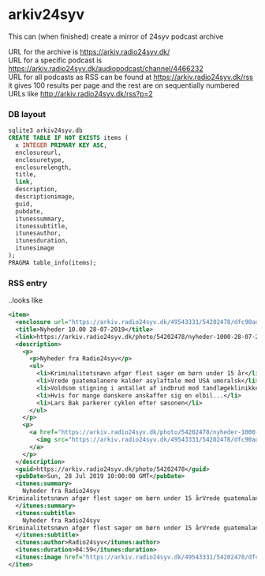 # arkiv24syv
This can (when finished) create a mirror of 24syv podcast archive

URL for the archive is https://arkiv.radio24syv.dk/  
URL for a specific podcast is https://arkiv.radio24syv.dk/audiopodcast/channel/4466232  
URL for all podcasts as RSS can be found at https://arkiv.radio24syv.dk/rss it gives 100 results per page and the rest are on sequentially numbered URLs like http://arkiv.radio24syv.dk/rss?p=2



### DB layout

```sql
sqlite3 arkiv24syv.db
CREATE TABLE IF NOT EXISTS items (
  x INTEGER PRIMARY KEY ASC,
  enclosureurl,
  enclosuretype,
  enclosurelength,
  title,
  link,
  description,
  descriptionimage,
  guid,
  pubdate,
  itunessummary,
  itunessubtitle,
  itunesauthor,
  itunesduration,
  itunesimage
);
PRAGMA table_info(items);
```

### RSS entry

..looks like
```xml
<item>
  <enclosure url="https://arkiv.radio24syv.dk/49543331/54202478/dfc90ad8eaf93453562ed3961e565a5f/video_medium/nyheder-1000-28-07-2019-video.mp4?source=podcast" type="video/mp4" length="3550177"/>
  <title>Nyheder 10.00 28-07-2019</title>
  <link>https://arkiv.radio24syv.dk/photo/54202478/nyheder-1000-28-07-2019</link>
  <description>
    <p>
      <p>Nyheder fra Radio24syv</p>
      <ul>
        <li>Kriminalitetsnævn afgør flest sager om børn under 15 år</li>
        <li>Vrede guatemalanere kalder asylaftale med USA umoralsk</li>
        <li>Voldsom stigning i antallet af indbrud mod tandlægeklinikker</li>
        <li>Hvis for mange danskere anskaffer sig en elbil...</li>
        <li>Lars Bak parkerer cyklen efter sæsonen</li>
      </ul>
    </p>
    <p>
      <a href="https://arkiv.radio24syv.dk/photo/54202478/nyheder-1000-28-07-2019">
        <img src="https://arkiv.radio24syv.dk/49543331/54202478/dfc90ad8eaf93453562ed3961e565a5f/standard/download-thumbnail.jpg" width="1400" height="1400"/>
      </a>
    </p>
  </description>
  <guid>https://arkiv.radio24syv.dk/photo/54202478</guid>
  <pubDate>Sun, 28 Jul 2019 10:00:00 GMT</pubDate>
  <itunes:summary>
    Nyheder fra Radio24syv
Kriminalitetsnævn afgør flest sager om børn under 15 årVrede guatemalanere kalder asylaftale med USA umoralskVoldsom stigning i antallet af indbrud mod tandlægeklinikkerHvis for mange danskere anskaffer sig en elbil...Lars Bak parkerer cyklen efter sæsonen
  </itunes:summary>
  <itunes:subtitle>
    Nyheder fra Radio24syv
Kriminalitetsnævn afgør flest sager om børn under 15 årVrede guatemalanere kalder asylaftale med USA umoralskVoldsom stigning i antallet af indbrud mod tandlægeklinikkerHvis for mange danskere anskaffer sig en elbil...Lars...
  </itunes:subtitle>
  <itunes:author>Radio24syv</itunes:author>
  <itunes:duration>04:59</itunes:duration>
  <itunes:image href="https://arkiv.radio24syv.dk/49543331/54202478/dfc90ad8eaf93453562ed3961e565a5f/standard/download-thumbnail.jpg/thumbnail.jpg"/>
</item>
```
